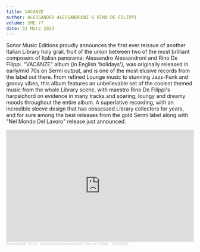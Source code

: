 ```yaml
---
title: VACANZE
author: ALESSANDRO ALESSANDRONI & RINO DE FILIPPI
volume: SME 77
date: 31 Marz 2022
---
```


Sonor Music Editions proudly announces the first ever reissue of another Italian Library holy grail, fruit of the union between two of the most brilliant composers of Italian panorama: Alessandro Alessandroni and Rino De Filippi. "VACANZE" album (in English 'holidays'), was originally released in early/mid 70s on Sermi output, and is one of the most elusive records from the label out there. From refined Lounge music to stunning Jazz-Funk and groovy vibes, this album features an unbelievable set of the coolest themed music from the whole Library scene, with maestro Rino De Filippi's harpsichord on evidence in many tracks and soaring, loungy and dreamy moods throughout the entire album. A superlative recording, with an incredible sleeve design that has obssessed Library collectors for years, and for sure among the best releases from the gold Sermi label along with "Nel Mondo Del Lavoro" release just announced.

<iframe width="100%" height="300" scrolling="no" frameborder="no" allow="autoplay" src="https://w.soundcloud.com/player/?url=https%3A//api.soundcloud.com/tracks/614156976&color=%23ff5500&auto_play=false&hide_related=true&show_comments=false&show_user=true&show_reposts=false&show_teaser=false&visual=true"></iframe><div style="font-size: 10px; color: #cccccc;line-break: anywhere;word-break: normal;overflow: hidden;white-space: nowrap;text-overflow: ellipsis; font-family: Interstate,Lucida Grande,Lucida Sans Unicode,Lucida Sans,Garuda,Verdana,Tahoma,sans-serif;font-weight: 100;"><a href="https://soundcloud.com/armagideon-times" title="Armagideon Times" target="_blank" style="color: #cccccc; text-decoration: none;">Armagideon Times</a> · <a href="https://soundcloud.com/armagideon-times/alessandro-alessandroni-rino-de-filippi-vacanze" title="Alessandro Alessandroni / Rino de Filippi - VACANZE" target="_blank" style="color: #cccccc; text-decoration: none;">Alessandro Alessandroni / Rino de Filippi - VACANZE</a></div>
